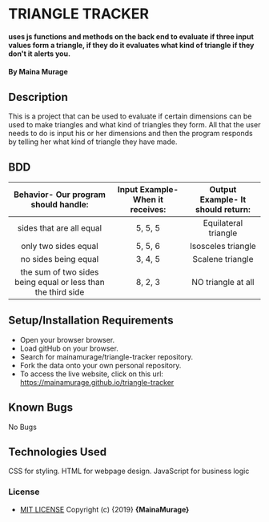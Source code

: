 # TRIANGLE TRACKER
#### uses js functions and methods on the back end to evaluate if three input values form a triangle, if they do it evaluates what kind of triangle if they don't it alerts you.

#### By **Maina Murage**

## Description

This is a project that can be used to evaluate if certain dimensions can be used to make triangles and what kind of triangles they form. All that the user needs to do is input his or her dimensions and then the program responds by telling her what kind of triangle they have made.

## BDD

| Behavior- Our program should handle: | Input Example- When it receives: | Output Example- It should return: |
| :-------------: | :-------------: | :-------------: |
| sides that are all equal | 5, 5, 5 | Equilateral triangle |
| only two sides equal | 5, 5, 6 | Isosceles triangle |
| no sides being equal | 3, 4, 5 | Scalene triangle |
| the sum of two sides being equal or less than the third side | 8, 2, 3 | NO triangle at all |

## Setup/Installation Requirements

* Open your browser browser.
* Load gitHub on your browser.
* Search for mainamurage/triangle-tracker repository.
* Fork the data onto your own personal repository.
* To access the live website, click on this url: https://mainamurage.github.io/triangle-tracker

## Known Bugs

No Bugs

## Technologies Used

CSS for styling.
HTML for webpage design.
JavaScript for business logic

### License

* [MIT LICENSE](LICENSE)
Copyright (c) {2019} **{MainaMurage}**
